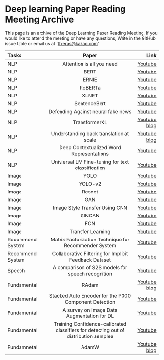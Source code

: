 # Deep learning Paper Reading Meeting Archive
This page is an archive of the Deep Learning Paper Reading Meeting.
If you would like to attend the meeting or have any questions,
 Write in the GitHub issue table or email us at 'tfkeras@kakao.com'
 
| Tasks | Paper | Link|
|:---------------|:-------------:|-------------:
| NLP | Attention is all you need |[Youtube](https://www.youtube.com/watch?v=EyXehqvkfF0)
| NLP | BERT | [Youtube](https://www.youtube.com/watch?v=vo3cyr_8eDQ&t=7s)
| NLP | ERNIE| [Youtube](https://www.youtube.com/watch?v=_K6izzEeKYg&t=985s)|내용 13 |
| NLP | RoBERTa | [Youtube](https://www.youtube.com/watch?v=GiotNYiTiMw&t=6s) |내용 13 |
| NLP | XLNET | [Youtube](https://www.youtube.com/watch?v=29oxqDRaPNo&t=898s) |내용 13 |
| NLP | SentenceBert |[Youtube](https://www.youtube.com/watch?v=izCeQOOuZpY&t=291s)|내용 13 |
| NLP | Defending Against neural fake news | [Youtube](https://www.youtube.com/watch?v=cjjfJhYqyeg&t=10s) |내용 13 |
| NLP| TransformerXL | [Youtube](https://www.youtube.com/watch?v=2SDI7hUoDSU&t=3s)<br>[blog](https://ghk829.github.io/whitecross.github.com//transformer-xl/) |내용 13 |
| NLP| Understanding back translation at scale | [Youtube](https://www.youtube.com/watch?v=htzBkroOLg4&t=12s)<br>[blog]( https://dev-sngwn.github.io/2020-01-07-back-translation/ ) |내용 13 |
| NLP | Deep Contextualized Word Representations |[Youtube](https://www.youtube.com/watch?v=Vc13QVAKyGk)|내용 13 |
| NLP | Univiersal LM Fine-tuning for text classification | [Youtube](https://www.youtube.com/watch?v=ZJKtwX2LSbY&t=1173s)|내용 13 |
| Image | YOLO | [Youtube](https://www.youtube.com/watch?v=Ae-p7QVOdbA&t=285s) |내용 13 |
| Image  | YOLO-v2 |[Youtube](https://www.youtube.com/watch?v=9FiGYp6khxo&t=8s) |내용 13 |
| Image  | Resnet | [Youtube](https://www.youtube.com/watch?v=JI5kXF_OUkY&t=125s) |내용 13 |
| Image  | GAN | [Youtube](https://www.youtube.com/watch?v=UZpuIG1eF8Y&t=147s)|내용 13 |
| Image | Image Style Transfer Using CNN | [Youtube](https://www.youtube.com/watch?v=8jS0xxslTco&t=905s) |내용 13 |
| Image  | SINGAN | [Youtube](https://www.youtube.com/watch?v=pgYIuA4O95E)|내용 13 |
| Image  | FCN | [Youtube](https://www.youtube.com/watch?v=_52dopGu3Cw) |내용 13 |
| Image| Transfer Learning | [Youtube](https://www.youtube.com/watch?v=sXIurFr804w) |내용 13 |
| Recommend System | Matrix Factorization Technique for Recommender System | [Youtube](https://www.youtube.com/watch?v=Z49JNxS4vsc&t=260s) |내용 13 |
| Recommend System| Collaborative Filtering for Implicit Feedback Dataset | [Youtube](https://www.youtube.com/watch?v=ePvzTeLOBi4&t=6s) |내용 13 |
| Speech | A comparison of S2S models for speech recognition | [Youtube](https://www.youtube.com/watch?v=fltpFsNL8TA&t=463s) |내용 13 |
| Fundamental | RAdam | [Youtube](https://www.youtube.com/watch?v=_F5_hgX_lSE)<br>[blog](https://hiddenbeginner.github.io/deeplearning/2019/09/22/optimization_algorithms_in_deep_learning.html) |내용 13 |
| Fundamental | Stacked Auto Encoder for the P300 Component Detection | [Youtube](https://www.youtube.com/watch?v=ydpZaS1CCRg&t=1177s)|내용 13 |
| Fundamental | A survey on Image Data Augmentation for DL | [Youtube](https://www.youtube.com/watch?v=TioeCk3yMCo&t=1073s) |내용 13 |
| Fundamental | Training Confidence-calibrated classifiers for detecting out of distribution samples | [Youtube](https://www.youtube.com/watch?v=NOzDB2Rpbi0&t=150s)|내용 13 |
| Fundamnetal | AdamW | [Youtube](https://youtu.be/-Sd_zH_LHBo)<br>[blog](https://hiddenbeginner.github.io/deeplearning/paperreview/2019/12/29/paper_review_AdamW.html) |내용 13 |
